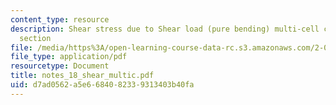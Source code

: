 ```yaml
---
content_type: resource
description: Shear stress due to Shear load (pure bending) multi-cell closed cross
  section
file: /media/https%3A/open-learning-course-data-rc.s3.amazonaws.com/2-082-ship-structural-analysis-design-13-122-spring-2003/d7ad0562a5e6684082339313403b40fa_notes_18_shear_multic.pdf
file_type: application/pdf
resourcetype: Document
title: notes_18_shear_multic.pdf
uid: d7ad0562-a5e6-6840-8233-9313403b40fa
---
```

